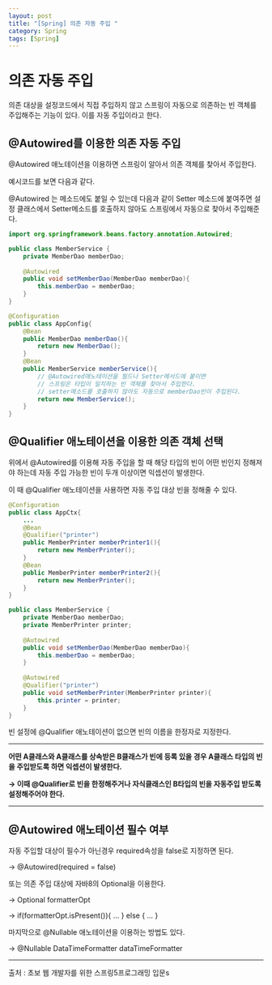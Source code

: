 ```yaml
---
layout: post
title: "[Spring] 의존 자동 주입 "
category: Spring
tags: [Spring]
---
```


# 의존 자동 주입

의존 대상을 설정코드에서 직접 주입하지 않고 스프링이 자동으로 의존하는 빈 객체를 주입해주는 기능이 있다. 이를 자동 주입이라고 한다. 



## @Autowired를 이용한 의존 자동 주입

@Autowired 애노테이션을 이용하면 스프링이 알아서 의존 객체를 찾아서 주입한다.

예시코드를 보면 다음과 같다.



@Autowired 는 메소드에도 붙일 수 있는데 다음과 같이 Setter 메소드에 붙여주면 설정 클래스에서 Setter메소드를 호출하지 않아도 스프링에서 자동으로 찾아서 주입해준다.

```java
import org.springframework.beans.factory.annotation.Autowired;

public class MemberService {
    private MemberDao memberDao;
    
    @Autowired
    public void setMemberDao(MemberDao memberDao){
        this.memberDao = memberDao;
    }
}
```

```java
@Configuration
public class AppConfig{
    @Bean
    public MemberDao memberDao(){
        return new MemberDao();
    }
    @Bean
    public MemberService memberService(){
        // @Autowired애노테이션을 필드나 Setter메서드에 붙이면
        // 스프링은 타입이 일치하는 빈 객체를 찾아서 주입한다.
        // setter메소드를 호출하지 않아도 자동으로 memberDao빈이 주입된다.
        return new MemberService();
    }
}
```



## @Qualifier 애노테이션을 이용한 의존 객체 선택

위에서 @Autowired를 이용해 자동 주입을 할 때 해당 타입의 빈이 어떤 빈인지 정해져야 하는데 자동 주입 가능한 빈이 두개 이상이면 익셉션이 발생한다. 

이 때 @Qualifier 애노테이션을 사용하면 자동 주입 대상 빈을 정해줄 수 있다.

```java
@Configuration
public class AppCtx{
    ...
    @Bean
    @Qualifier("printer")
    public MemberPrinter memberPrinter1(){
        return new MemberPrinter();
    }
    @Bean
    public MemberPrinter memberPrinter2(){
        return new MemberPrinter();
    }
}
```

```java
public class MemberService {
    private MemberDao memberDao;
    private MemberPrinter printer;
    
    @Autowired
    public void setMemberDao(MemberDao memberDao){
        this.memberDao = memberDao;
    }
    
    @Autowired
    @Qualifier("printer")
    public void setMemberPrinter(MemberPrinter printer){
        this.printer = printer;
    }
}
```

 빈 설정에 @Qualifier 애노테이션이 없으면 빈의 이름을 한정자로 지정한다.

---------------------



**어떤 A클래스와 A클래스를 상속받은 B클래스가 빈에 등록 있을 경우 A클래스 타입의 빈을 주입받도록 하면 익셉션이 발생한다.**

**→ 이때 @Qualifier로 빈을 한정해주거나 자식클래스인 B타입의 빈을 자동주입 받도록 설정해주어야 한다.**

-----------------------



## @Autowired 애노테이션 필수 여부

자동 주입할 대상이 필수가 아닌경우 required속성을 false로 지정하면 된다. 

→ @Autowired(required = false) 

또는 의존 주입 대상에 자바8의 Optional을 이용한다.

→ Optional<DataTimeFormatter> formatterOpt	

→ if(formatterOpt.isPresent()){	...	} else { ...	 }

마지막으로 @Nullable 애노테이션을 이용하는 방법도 있다.

→ @Nullable DataTimeFormatter dataTimeFormatter





--------------

출처 : 초보 웹 개발자를 위한 스프링5프로그래밍 입문s

